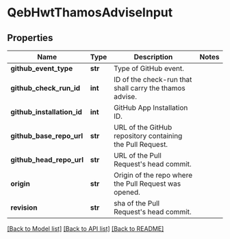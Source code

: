 # QebHwtThamosAdviseInput

## Properties
Name | Type | Description | Notes
------------ | ------------- | ------------- | -------------
**github_event_type** | **str** | Type of GitHub event. | 
**github_check_run_id** | **int** | ID of the check-run that shall carry the thamos advise. | 
**github_installation_id** | **int** | GitHub App Installation ID. | 
**github_base_repo_url** | **str** | URL of the GitHub repository containing the Pull Request. | 
**github_head_repo_url** | **str** | URL of the Pull Request&#x27;s head commit. | 
**origin** | **str** | Origin of the repo where the Pull Request was opened. | 
**revision** | **str** | sha of the Pull Request&#x27;s head commit. | 

[[Back to Model list]](../README.md#documentation-for-models) [[Back to API list]](../README.md#documentation-for-api-endpoints) [[Back to README]](../README.md)


